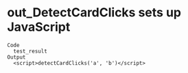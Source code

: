 # out_DetectCardClicks sets up JavaScript

    Code
      test_result
    Output
      <script>detectCardClicks('a', 'b')</script>

